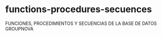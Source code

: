 # functions-procedures-secuences
FUNCIONES, PROCEDIMIENTOS Y SECUENCIAS DE LA BASE DE DATOS GROUPNOVA

